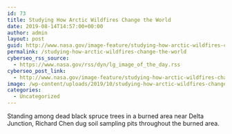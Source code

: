 ```yaml
---
id: 73
title: Studying How Arctic Wildfires Change the World
date: 2019-08-14T14:57:00+00:00
author: admin
layout: post
guid: http://www.nasa.gov/image-feature/studying-how-arctic-wildfires-change-the-world
permalink: /studying-how-arctic-wildfires-change-the-world
cyberseo_rss_source:
  - https://www.nasa.gov/rss/dyn/lg_image_of_the_day.rss
cyberseo_post_link:
  - http://www.nasa.gov/image-feature/studying-how-arctic-wildfires-change-the-world
image: /wp-content/uploads/2019/10/studying-how-arctic-wildfires-change-the-world.jpg
categories:
  - Uncategorized
---
```

Standing among dead black spruce trees in a burned area near Delta Junction, Richard Chen dug soil sampling pits throughout the burned area.